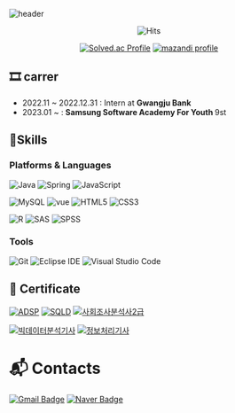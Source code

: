 <!-- 계속 수정할 예정입니다 :) -->
![header](https://capsule-render.vercel.app/api?type=Waving&color=gradient&height=150&section=header&text=LEE%20EUNSEONG&fontSize=40)

<!-- ![Top Langs](https://github-readme-stats.vercel.app/api/top-langs/?username=SeongLI&layout=compact&theme=dark) -->
<!-- ![SeongLI's GitHub stats](https://github-readme-stats.vercel.app/api?username=SeongLI&show_icons=true) -->

<div align="center">
 
![Hits](https://hits.seeyoufarm.com/api/count/incr/badge.svg?url=https%3A%2F%2Fgithub.com%2FSeongLI&count_bg=%23A7D982&title_bg=%23FFFFFF&icon=angellist.svg&icon_color=%231B09F2&title=hits&edge_flat=true)
</div>
<div align="center">
 
 [![Solved.ac Profile](http://mazassumnida.wtf/api/v2/generate_badge?boj=pro3069)](https://solved.ac/profile/pro3069)
 [![mazandi profile](http://mazandi.herokuapp.com/api?handle=pro3069&theme=dark)](https://solved.ac/profile/pro3069)
</div>

## 🎞 carrer
- 2022.11 ~ 2022.12.31 : Intern at <b width="30"> Gwangju Bank </b>
- 2023.01 ~ : <b width="30"> Samsung Software Academy For Youth </b> 9st


## 💪Skills
### Platforms & Languages
![Java](https://img.shields.io/badge/Java-007396.svg?&style=for-the-badge&logo=Java&logoColor=white)
![Spring](https://img.shields.io/badge/Spring-6DB33F.svg?&style=for-the-badge&logo=Spring&logoColor=white)
![JavaScript](https://img.shields.io/badge/JavaScript-F7DF1E.svg?&style=for-the-badge&logo=JavaScript&logoColor=white)

![MySQL](https://img.shields.io/badge/MySQL-4479A1.svg?&style=for-the-badge&logo=MySQL&logoColor=white)
![vue](https://img.shields.io/badge/vue.js-4FC08D.svg?&style=for-the-badge&logo=vue.js&logoColor=white)
![HTML5](https://img.shields.io/badge/HTML5-E34F26.svg?&style=for-the-badge&logo=HTML5&logoColor=white)
![CSS3](https://img.shields.io/badge/CSS3-1572B6.svg?&style=for-the-badge&logo=CSS3&logoColor=white)

![R](https://img.shields.io/badge/R-2962FF.svg?&style=for-the-badge&logo=R&logoColor=white)
![SAS](https://img.shields.io/badge/SAS-00A1E0.svg?&style=for-the-badge&logo=SAS&logoColor=white)
![SPSS](https://img.shields.io/badge/SPSS-007AAC.svg?&style=for-the-badge&logo=SPSS&logoColor=white)

### Tools
![Git](https://img.shields.io/badge/Git-232F3E.svg?&style=for-the-badge&logo=Git&logoColor=white)
![Eclipse IDE](https://img.shields.io/badge/Eclipse%20IDE-2C2255.svg?&style=for-the-badge&logo=Eclipse%20IDE&logoColor=white)
![Visual Studio Code](https://img.shields.io/badge/Visual%20Studio%20Code-007ACC.svg?&style=for-the-badge&logo=Visual%20Studio%20Code&logoColor=white)

## 📑 Certificate
[![ADSP](https://img.shields.io/badge/ADSP-0094F5.svg?&style=for-the-badge&logo=Java&logoColor=white)](https://www.dataq.or.kr/www/sub/a_06.do)
[![SQLD](https://img.shields.io/badge/SQLD-0099E5.svg?&style=for-the-badge&logo=Java&logoColor=white)](https://www.dataq.or.kr/www/sub/a_04.do)
[![사회조사분석사2급](https://img.shields.io/badge/사회조사분석사2급-008FC7.svg?&style=for-the-badge&logo=Java&logoColor=white)](https://kostat.go.kr/menu.es?mid=a10411010500)

[![빅데이터분석기사](https://img.shields.io/badge/빅데이터분석기사-5A45FF.svg?&style=for-the-badge&logo=Java&logoColor=white)](https://www.dataq.or.kr/www/sub/a_07.do)
[![정보처리기사](https://img.shields.io/badge/정보처리기사-7E4DD2.svg?&style=for-the-badge&logo=Java&logoColor=white)](https://www.q-net.or.kr/crf005.do?id=crf00503&jmCd=1320)

<!-- - **데이터분석 준전문가** (20.01.10.)
- **SQL 개발자** (21.04.16.)
- **사회조사분석사 2급** (21.06.02.)
- **빅데이터분석기사** (2022.07.15.)
- **정보처리기사** (2022.09.02.) -->

# :mailbox_with_mail: Contacts
<!-- [![Tech Blog Badge](http://img.shields.io/badge/-Tech%20blog-black?style=flat-square&logo=github&link=https://soo-vely-dev.tistory.com/)](https://soo-vely-dev.tistory.com/) -->
[![Gmail Badge](https://img.shields.io/badge/Gmail-d14836?style=flat-square&logo=Gmail&logoColor=white&link=mailto:pro30343069@gmail.com)](mailto:pro30343069@gmail.com)
[![Naver Badge](https://img.shields.io/badge/Naver-03C75A?style=flat-square&logo=Naver&logoColor=white&link=mailto:pro3069@naver.com)](mailto:pro3069@naver.com)
